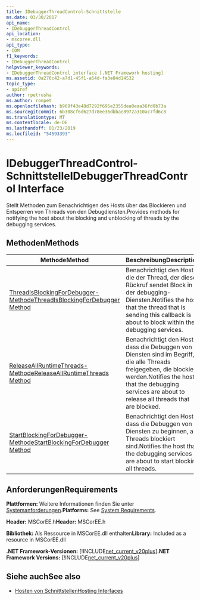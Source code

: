 ```yaml
---
title: IDebuggerThreadControl-Schnittstelle
ms.date: 03/30/2017
api_name:
- IDebuggerThreadControl
api_location:
- mscoree.dll
api_type:
- COM
f1_keywords:
- IDebuggerThreadControl
helpviewer_keywords:
- IDebuggerThreadControl interface [.NET Framework hosting]
ms.assetid: 0a270c42-a7d1-45f1-a64d-fa3e84d14532
topic_type:
- apiref
author: rpetrusha
ms.author: ronpet
ms.openlocfilehash: b969f43e48d7292f695e2355dea0eaa36fd0b73a
ms.sourcegitcommit: 6b308cf6d627d78ee36dbbae8972a310ac7fd6c8
ms.translationtype: MT
ms.contentlocale: de-DE
ms.lasthandoff: 01/23/2019
ms.locfileid: "54593393"
---
```

# <a name="idebuggerthreadcontrol-interface"></a><span data-ttu-id="75d83-102">IDebuggerThreadControl-Schnittstelle</span><span class="sxs-lookup"><span data-stu-id="75d83-102">IDebuggerThreadControl Interface</span></span>
<span data-ttu-id="75d83-103">Stellt Methoden zum Benachrichtigen des Hosts über das Blockieren und Entsperren von Threads von den Debugdiensten.</span><span class="sxs-lookup"><span data-stu-id="75d83-103">Provides methods for notifying the host about the blocking and unblocking of threads by the debugging services.</span></span>  
  
## <a name="methods"></a><span data-ttu-id="75d83-104">Methoden</span><span class="sxs-lookup"><span data-stu-id="75d83-104">Methods</span></span>  
  
|<span data-ttu-id="75d83-105">Methode</span><span class="sxs-lookup"><span data-stu-id="75d83-105">Method</span></span>|<span data-ttu-id="75d83-106">Beschreibung</span><span class="sxs-lookup"><span data-stu-id="75d83-106">Description</span></span>|  
|------------|-----------------|  
|[<span data-ttu-id="75d83-107">ThreadIsBlockingForDebugger-Methode</span><span class="sxs-lookup"><span data-stu-id="75d83-107">ThreadIsBlockingForDebugger Method</span></span>](../../../../docs/framework/unmanaged-api/hosting/idebuggerthreadcontrol-threadisblockingfordebugger-method.md)|<span data-ttu-id="75d83-108">Benachrichtigt den Host, die der Thread, der diesen Rückruf sendet Block in der debugging-Diensten.</span><span class="sxs-lookup"><span data-stu-id="75d83-108">Notifies the host that the thread that is sending this callback is about to block within the debugging services.</span></span>|  
|[<span data-ttu-id="75d83-109">ReleaseAllRuntimeThreads-Methode</span><span class="sxs-lookup"><span data-stu-id="75d83-109">ReleaseAllRuntimeThreads Method</span></span>](../../../../docs/framework/unmanaged-api/hosting/idebuggerthreadcontrol-releaseallruntimethreads-method.md)|<span data-ttu-id="75d83-110">Benachrichtigt den Host, dass die Debuggen von Diensten sind im Begriff, die alle Threads freigegeben, die blockiert werden.</span><span class="sxs-lookup"><span data-stu-id="75d83-110">Notifies the host that the debugging services are about to release all threads that are blocked.</span></span>|  
|[<span data-ttu-id="75d83-111">StartBlockingForDebugger-Methode</span><span class="sxs-lookup"><span data-stu-id="75d83-111">StartBlockingForDebugger Method</span></span>](../../../../docs/framework/unmanaged-api/hosting/idebuggerthreadcontrol-startblockingfordebugger-method.md)|<span data-ttu-id="75d83-112">Benachrichtigt den Host, dass die Debuggen von Diensten zu beginnen, alle Threads blockiert sind.</span><span class="sxs-lookup"><span data-stu-id="75d83-112">Notifies the host that the debugging services are about to start blocking all threads.</span></span>|  
  
## <a name="requirements"></a><span data-ttu-id="75d83-113">Anforderungen</span><span class="sxs-lookup"><span data-stu-id="75d83-113">Requirements</span></span>  
 <span data-ttu-id="75d83-114">**Plattformen:** Weitere Informationen finden Sie unter [Systemanforderungen](../../../../docs/framework/get-started/system-requirements.md).</span><span class="sxs-lookup"><span data-stu-id="75d83-114">**Platforms:** See [System Requirements](../../../../docs/framework/get-started/system-requirements.md).</span></span>  
  
 <span data-ttu-id="75d83-115">**Header:** MSCorEE.h</span><span class="sxs-lookup"><span data-stu-id="75d83-115">**Header:** MSCorEE.h</span></span>  
  
 <span data-ttu-id="75d83-116">**Bibliothek:** Als Ressource in MSCorEE.dll enthalten</span><span class="sxs-lookup"><span data-stu-id="75d83-116">**Library:** Included as a resource in MSCorEE.dll</span></span>  
  
 <span data-ttu-id="75d83-117">**.NET Framework-Versionen:** [!INCLUDE[net_current_v20plus](../../../../includes/net-current-v20plus-md.md)]</span><span class="sxs-lookup"><span data-stu-id="75d83-117">**.NET Framework Versions:** [!INCLUDE[net_current_v20plus](../../../../includes/net-current-v20plus-md.md)]</span></span>  
  
## <a name="see-also"></a><span data-ttu-id="75d83-118">Siehe auch</span><span class="sxs-lookup"><span data-stu-id="75d83-118">See also</span></span>
- [<span data-ttu-id="75d83-119">Hosten von Schnittstellen</span><span class="sxs-lookup"><span data-stu-id="75d83-119">Hosting Interfaces</span></span>](../../../../docs/framework/unmanaged-api/hosting/hosting-interfaces.md)
